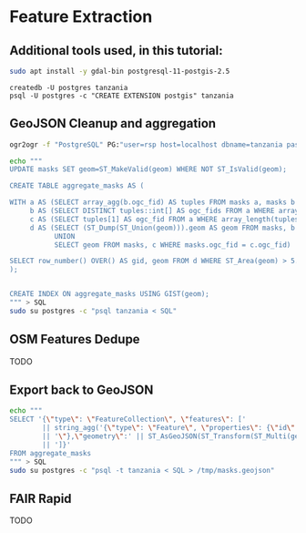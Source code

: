 # Feature Extraction


Additional tools used, in this tutorial:
---------------------------------------
```bash
sudo apt install -y gdal-bin postgresql-11-postgis-2.5
```


```
createdb -U postgres tanzania
psql -U postgres -c "CREATE EXTENSION postgis" tanzania
```

GeoJSON Cleanup and aggregation
-------------------------------

```bash
ogr2ogr -f "PostgreSQL" PG:"user=rsp host=localhost dbname=tanzania password=pass" predict/building.json -t_srs EPSG:3857 -nlt PROMOTE_TO_MULTI -nln masks -lco GEOMETRY_NAME=geom
```

```bash
echo """
UPDATE masks SET geom=ST_MakeValid(geom) WHERE NOT ST_IsValid(geom);     -- clean it up

CREATE TABLE aggregate_masks AS (                                        -- aggegate tiled features

WITH a AS (SELECT array_agg(b.ogc_fid) AS tuples FROM masks a, masks b WHERE ST_DWithin(a.geom, b.geom, 0.01) GROUP BY a.ogc_fid),
     b AS (SELECT DISTINCT tuples::int[] AS ogc_fids FROM a WHERE array_length(tuples, 1) > 1),
     c AS (SELECT tuples[1] AS ogc_fid FROM a WHERE array_length(tuples, 1) = 1),
     d AS (SELECT (ST_Dump(ST_Union(geom))).geom AS geom FROM masks, b WHERE masks.ogc_fid = ANY(b.ogc_fids)
           UNION
           SELECT geom FROM masks, c WHERE masks.ogc_fid = c.ogc_fid)

SELECT row_number() OVER() AS gid, geom FROM d WHERE ST_Area(geom) > 5.0 -- remove artefacts
);


CREATE INDEX ON aggregate_masks USING GIST(geom);                        -- spatial index
""" > SQL
sudo su postgres -c "psql tanzania < SQL"
```




OSM Features Dedupe
-------------------
TODO



Export back to GeoJSON
----------------------

```bash
echo """
SELECT '{\"type\": \"FeatureCollection\", \"features\": ['
        || string_agg('{\"type\": \"Feature\", \"properties\": {\"id\":\"' || gid
        || '\"},\"geometry\":' || ST_AsGeoJSON(ST_Transform(ST_Multi(geom), 4326), 6) || '}', ',')
        || ']}'
FROM aggregate_masks
""" > SQL
sudo su postgres -c "psql -t tanzania < SQL > /tmp/masks.geojson"
```



FAIR Rapid
----------
TODO
